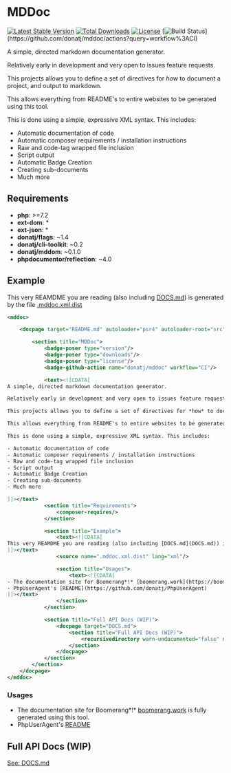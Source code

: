 # MDDoc

[![Latest Stable Version](https://poser.pugx.org/donatj/mddoc/version)](https://packagist.org/packages/donatj/mddoc)
[![Total Downloads](https://poser.pugx.org/donatj/mddoc/downloads)](https://packagist.org/packages/donatj/mddoc)
[![License](https://poser.pugx.org/donatj/mddoc/license)](https://packagist.org/packages/donatj/mddoc)
[![Build Status](https://github.com/donatj/mddoc/workflows/CI/badge.svg?)](https://github.com/donatj/mddoc/actions?query=workflow%3ACI)


A simple, directed markdown documentation generator.

Relatively early in development and very open to issues feature requests.

This projects allows you to define a set of directives for *how* to document a project, and output to markdown.

This allows everything from README's to entire websites to be generated using this tool.

This is done using a simple, expressive XML syntax. This includes:

- Automatic documentation of code
- Automatic composer requirements / installation instructions
- Raw and code-tag wrapped file inclusion
- Script output
- Automatic Badge Creation
- Creating sub-documents
- Much more



## Requirements

- **php**: >=7.2
- **ext-dom**: *
- **ext-json**: *
- **donatj/flags**: ~1.4
- **donatj/cli-toolkit**: ~0.2
- **donatj/mddom**: ~0.1.0
- **phpdocumentor/reflection**: ~4.0

## Example

This very REAMDME you are reading (also including [DOCS.md](DOCS.md)) is generated by the file [.mddoc.xml.dist](.mddoc.xml.dist)


```xml
<mddoc>

	<docpage target="README.md" autoloader="psr4" autoloader-root="src" autoloader-root-namespace="donatj\MDDoc">

		<section title="MDDoc">
			<badge-poser type="version"/>
			<badge-poser type="downloads"/>
			<badge-poser type="license"/>
			<badge-github-action name="donatj/mddoc" workflow="CI"/>

			<text><![CDATA[
A simple, directed markdown documentation generator.

Relatively early in development and very open to issues feature requests.

This projects allows you to define a set of directives for *how* to document a project, and output to markdown.

This allows everything from README's to entire websites to be generated using this tool.

This is done using a simple, expressive XML syntax. This includes:

- Automatic documentation of code
- Automatic composer requirements / installation instructions
- Raw and code-tag wrapped file inclusion
- Script output
- Automatic Badge Creation
- Creating sub-documents
- Much more

]]></text>
			<section title="Requirements">
				<composer-requires/>
			</section>

			<section title="Example">
				<text><![CDATA[
This very REAMDME you are reading (also including [DOCS.md](DOCS.md)) is generated by the file [.mddoc.xml.dist](.mddoc.xml.dist)
]]></text>
				<source name=".mddoc.xml.dist" lang="xml"/>

				<section title="Usages">
					<text><![CDATA[
- The documentation site for Boomerang*!* [boomerang.work](https://boomerang.work/) is fully generated using this tool.
- PhpUserAgent's [README](https://github.com/donatj/PhpUserAgent)
]]></text>
				</section>
			</section>

			<section title="Full API Docs (WIP)">
				<docpage target="DOCS.md">
					<section title="Full API Docs (WIP)">
						<recursivedirectory warn-undocumented="false" name="src"/>
					</section>
				</docpage>
			</section>
		</section>
	</docpage>
</mddoc>

```

### Usages

- The documentation site for Boomerang*!* [boomerang.work](https://boomerang.work/) is fully generated using this tool.
- PhpUserAgent's [README](https://github.com/donatj/PhpUserAgent)

## Full API Docs (WIP)

[See: DOCS.md](DOCS.md)